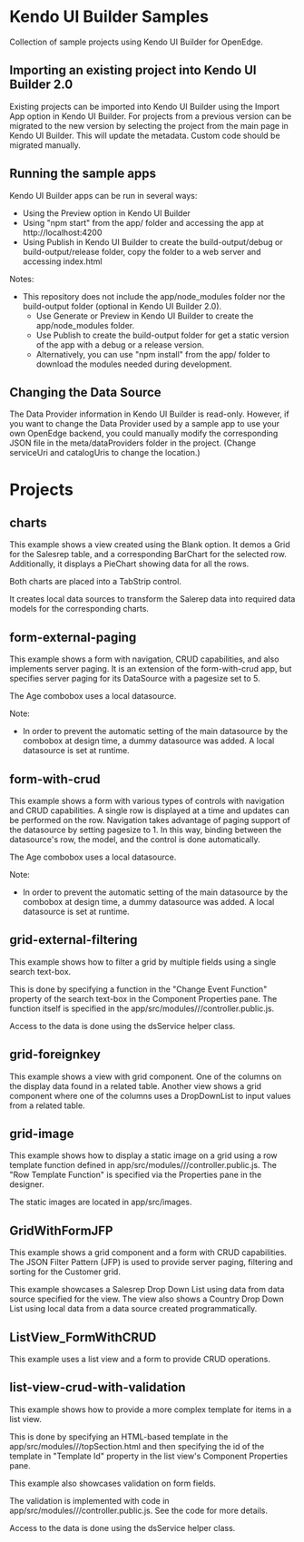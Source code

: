 # Kendo UI Builder Samples

Collection of sample projects using Kendo UI Builder for OpenEdge.

## Importing an existing project into Kendo UI Builder 2.0

Existing projects can be imported into Kendo UI Builder using the Import App option in Kendo UI Builder.
For projects from a previous version can be migrated to the new version by selecting the project from the main page in Kendo UI Builder. This will update the metadata. Custom code should be migrated manually.

## Running the sample apps

Kendo UI Builder apps can be run in several ways:
- Using the Preview option in Kendo UI Builder
- Using "npm start" from the app/ folder and accessing the app at http://localhost:4200
- Using Publish in Kendo UI Builder to create the build-output/debug or build-output/release folder, copy the folder to a web server and accessing index.html

Notes:
* This repository does not include the app/node_modules folder nor the build-output folder (optional in Kendo UI Builder 2.0).
    - Use Generate or Preview in Kendo UI Builder to create the app/node_modules folder.
    - Use Publish to create the build-output folder for get a static version of the app with a debug or a release version.
    - Alternatively, you can use "npm install" from the app/ folder to download the modules needed during development.

## Changing the Data Source

The Data Provider information in Kendo UI Builder is read-only. However, if you want to change the Data Provider used by a sample app to use your own OpenEdge backend, you could manually modify the corresponding JSON file in the meta/dataProviders folder in the project.
(Change serviceUri and catalogUris to change the location.)

# Projects

## charts

This example shows a view created using the Blank option.
It demos a Grid for the Salesrep table, and a corresponding BarChart for the selected row.
Additionally, it displays a PieChart showing data for all the rows.

Both charts are placed into a TabStrip control.

It creates local data sources to transform the Salerep data into required data models for the corresponding charts.

## form-external-paging

This example shows a form with navigation, CRUD capabilities, and also implements server paging. It is an extension of the form-with-crud app, but specifies server paging for its DataSource
	with a pagesize set to 5.
	
	
The Age combobox uses a local datasource.
	
Note:
- In order to prevent the automatic setting of the main datasource by the combobox at design time, a dummy datasource was added. A local datasource is set at runtime.

## form-with-crud

This example shows a form with various types of controls with navigation and CRUD capabilities.
A single row is displayed at a time and updates can be performed on the row. Navigation takes advantage of paging support of the datasource by setting pagesize to 1. In this way, binding between the datasource's row, the model, and the control is done automatically.
	
The Age combobox uses a local datasource.
	
Note:
- In order to prevent the automatic setting of the main datasource by the combobox at design time, a dummy datasource was added. A local datasource is set at runtime.
  
## grid-external-filtering
	
This example shows how to filter a grid by multiple fields using a single search text-box.
	
This is done by specifying a function in the "Change Event Function" property of the search text-box in the Component Properties pane.
The function itself is specified in the app/src/modules/<module-name>/<view-name>/controller.public.js.

Access to the data is done using the dsService helper class.

## grid-foreignkey 
  
This example shows a view with grid component. One of the columns on the display data found in a related table.
Another view shows a grid component where one of the columns uses a DropDownList to input values from a related table.

## grid-image

This example shows how to display a static image on a grid using a row template function defined in app/src/modules/<module-name>/<view-name>/controller.public.js. The "Row Template Function" is specified via the Properties pane in the designer.

The static images are located in app/src/images.

## GridWithFormJFP

This example shows a grid component and a form with CRUD capabilities.
The JSON Filter Pattern (JFP) is used to provide server paging, filtering and sorting for the Customer grid.
	
This example showcases a Salesrep Drop Down List using data from data source specified for the view.
The view also shows a Country Drop Down List using local data from a data source created programmatically.

## ListView_FormWithCRUD

This example uses a list view and a form to provide CRUD operations.

## list-view-crud-with-validation

This example shows how to provide a more complex template for items in a list view.
	
This is done by specifying an HTML-based template in the app/src/modules/<module-name>/<view-name>/topSection.html and then specifying the id of the template in "Template Id" property in the list view's Component Properties pane.
	
This example also showcases validation on form fields.

The validation is implemented with code in app/src/modules/<module-name>/<view-name>/controller.public.js. See the code for more details.
	
Access to the data is done using the dsService helper class.


